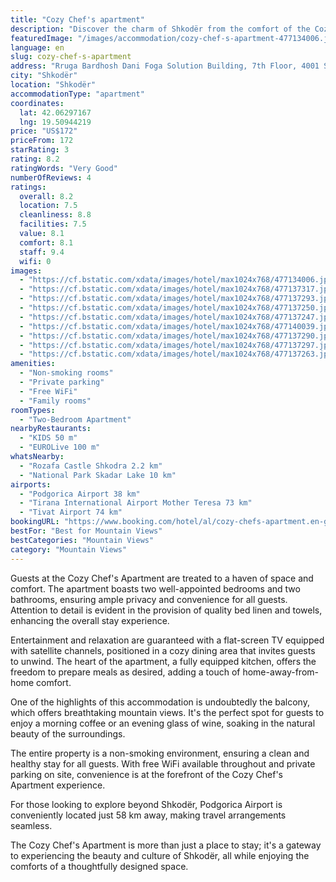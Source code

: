 ```yaml
---
title: "Cozy Chef's apartment"
description: "Discover the charm of Shkodër from the comfort of the Cozy Chef's Apartment, a prime choice for travelers seeking both convenience and tranquility."
featuredImage: "/images/accommodation/cozy-chef-s-apartment-477134006.jpg"
language: en
slug: cozy-chef-s-apartment
address: "Rruga Bardhosh Dani Foga Solution Building, 7th Floor, 4001 Shkodër, Albania"
city: "Shkodër"
location: "Shkodër"
accommodationType: "apartment"
coordinates:
  lat: 42.06297167
  lng: 19.50944219
price: "US$172"
priceFrom: 172
starRating: 3
rating: 8.2
ratingWords: "Very Good"
numberOfReviews: 4
ratings:
  overall: 8.2
  location: 7.5
  cleanliness: 8.8
  facilities: 7.5
  value: 8.1
  comfort: 8.1
  staff: 9.4
  wifi: 0
images:
  - "https://cf.bstatic.com/xdata/images/hotel/max1024x768/477134006.jpg?k=db2c0b2ad783bcfd7c75b0be7fb0d8de3457f40194e4504953af8b51c857a4fc&o=&hp=1"
  - "https://cf.bstatic.com/xdata/images/hotel/max1024x768/477137317.jpg?k=36e61ee79f8edc30d95bbde4a9478ede33144d9d73c654a8cc22878a5791aaeb&o=&hp=1"
  - "https://cf.bstatic.com/xdata/images/hotel/max1024x768/477137293.jpg?k=6196476292b1165943318e43ae864ce7f57b9b5d6ba94a204537b71c5562525c&o=&hp=1"
  - "https://cf.bstatic.com/xdata/images/hotel/max1024x768/477137250.jpg?k=6522c1c9bedf88a1b28d7c051a20e62abbe65741a680f3fcbb51b5de26b48ead&o=&hp=1"
  - "https://cf.bstatic.com/xdata/images/hotel/max1024x768/477137247.jpg?k=69ed8bc3e60eca3dc0dfbe3a363ba62f799960b56703f69d154fc7db9cf6ec28&o=&hp=1"
  - "https://cf.bstatic.com/xdata/images/hotel/max1024x768/477140039.jpg?k=85fb6c07cb726925c1b0d1917bb2d158290f0c447f223544bc9bfb89e90ed079&o=&hp=1"
  - "https://cf.bstatic.com/xdata/images/hotel/max1024x768/477137290.jpg?k=c5b7ae42e002b9254fd0359794e680e8bbbe45f5b7ad6e6623bf754c4c1ca881&o=&hp=1"
  - "https://cf.bstatic.com/xdata/images/hotel/max1024x768/477137297.jpg?k=e2630b9c6a51109fc330d1c359c3112e63c32818115da3b635f0083475d87e8a&o=&hp=1"
  - "https://cf.bstatic.com/xdata/images/hotel/max1024x768/477137263.jpg?k=93d6e8933459603020b87d43def2bcb4689c753b68469da2c564633e77fe69de&o=&hp=1"
amenities:
  - "Non-smoking rooms"
  - "Private parking"
  - "Free WiFi"
  - "Family rooms"
roomTypes:
  - "Two-Bedroom Apartment"
nearbyRestaurants:
  - "KIDS 50 m"
  - "EUROLive 100 m"
whatsNearby:
  - "Rozafa Castle Shkodra 2.2 km"
  - "National Park Skadar Lake 10 km"
airports:
  - "Podgorica Airport 38 km"
  - "Tirana International Airport Mother Teresa 73 km"
  - "Tivat Airport 74 km"
bookingURL: "https://www.booking.com/hotel/al/cozy-chefs-apartment.en-gb.html?aid=8035640"
bestFor: "Best for Mountain Views"
bestCategories: "Mountain Views"
category: "Mountain Views"
---
```


Guests at the Cozy Chef's Apartment are treated to a haven of space and comfort. The apartment boasts two well-appointed bedrooms and two bathrooms, ensuring ample privacy and convenience for all guests. Attention to detail is evident in the provision of quality bed linen and towels, enhancing the overall stay experience.

Entertainment and relaxation are guaranteed with a flat-screen TV equipped with satellite channels, positioned in a cozy dining area that invites guests to unwind. The heart of the apartment, a fully equipped kitchen, offers the freedom to prepare meals as desired, adding a touch of home-away-from-home comfort.

One of the highlights of this accommodation is undoubtedly the balcony, which offers breathtaking mountain views. It's the perfect spot for guests to enjoy a morning coffee or an evening glass of wine, soaking in the natural beauty of the surroundings.

The entire property is a non-smoking environment, ensuring a clean and healthy stay for all guests. With free WiFi available throughout and private parking on site, convenience is at the forefront of the Cozy Chef's Apartment experience.

For those looking to explore beyond Shkodër, Podgorica Airport is conveniently located just 58 km away, making travel arrangements seamless.

The Cozy Chef's Apartment is more than just a place to stay; it's a gateway to experiencing the beauty and culture of Shkodër, all while enjoying the comforts of a thoughtfully designed space.